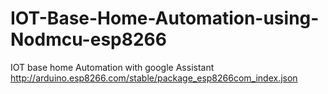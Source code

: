# IOT-Base-Home-Automation-using-Nodmcu-esp8266
IOT base home Automation with google Assistant
http://arduino.esp8266.com/stable/package_esp8266com_index.json
